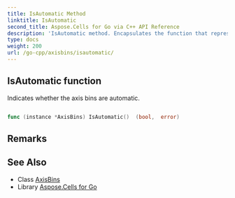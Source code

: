 ```yaml
---
title: IsAutomatic Method 
linktitle: IsAutomatic
second_title: Aspose.Cells for Go via C++ API Reference
description: 'IsAutomatic method. Encapsulates the function that represents isautomatic in Go.'
type: docs
weight: 200
url: /go-cpp/axisbins/isautomatic/
---
```


## IsAutomatic function

Indicates whether the axis bins are automatic.

```go

func (instance *AxisBins) IsAutomatic()  (bool,  error) 

```

## Remarks


## See Also

* Class [AxisBins](../)
* Library [Aspose.Cells for Go](../../)
